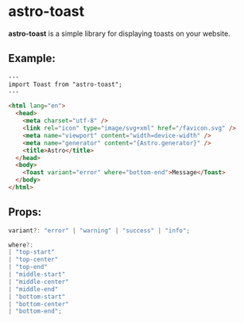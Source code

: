 # astro-toast

**astro-toast** is a simple library for displaying toasts on your website.

## Example:

```html
---
import Toast from "astro-toast";
---

<html lang="en">
  <head>
    <meta charset="utf-8" />
    <link rel="icon" type="image/svg+xml" href="/favicon.svg" />
    <meta name="viewport" content="width=device-width" />
    <meta name="generator" content="{Astro.generator}" />
    <title>Astro</title>
  </head>
  <body>
    <Toast variant="error" where="bottom-end">Message</Toast>
  </body>
</html>
```

## Props:

```ts
variant?: "error" | "warning" | "success" | "info";

where?:
| "top-start"
| "top-center"
| "top-end"
| "middle-start"
| "middle-center"
| "middle-end"
| "bottom-start"
| "bottom-center"
| "bottom-end";
```
